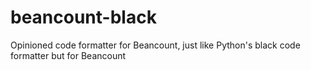 # beancount-black
Opinioned code formatter for Beancount, just like Python's black code formatter but for Beancount
